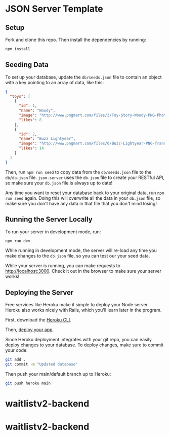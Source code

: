 # JSON Server Template

## Setup

Fork and clone this repo. Then install the dependencies by running:

```sh
npm install
```

## Seeding Data

To set up your database, update the `db/seeds.json` file to contain an object
with a key pointing to an array of data, like this:

```json
{
  "toys": [
    {
      "id": 1,
      "name": "Woody",
      "image": "http://www.pngmart.com/files/3/Toy-Story-Woody-PNG-Photos.png",
      "likes": 8
    },
    {
      "id": 2,
      "name": "Buzz Lightyear",
      "image": "http://www.pngmart.com/files/6/Buzz-Lightyear-PNG-Transparent-Picture.png",
      "likes": 14
    }
  ]
}
```

Then, run `npm run seed` to copy data from the `db/seeds.json` file to the
`db/db.json` file. `json-server` uses the `db.json` file to create your RESTful
API, so make sure your `db.json` file is always up to date!

Any time you want to reset your database back to your original data, run
`npm run seed` again. Doing this will overwrite all the data in your `db.json`
file, so make sure you don't have any data in that file that you don't mind
losing!

## Running the Server Locally

To run your server in development mode, run:

```sh
npm run dev
```

While running in development mode, the server will re-load any time you make
changes to the `db.json` file, so you can test our your seed data.

While your server is running, you can make requests to
[http://localhost:3000](http://localhost:3000). Check it out in the browser to
make sure your server works!

## Deploying the Server

Free services like Heroku make it simple to deploy your Node server. Heroku also
works nicely with Rails, which you'll learn later in the program.

First, download the [Heroku CLI](https://devcenter.heroku.com/articles/getting-started-with-nodejs#set-up).

Then, [deploy your app](https://devcenter.heroku.com/articles/getting-started-with-nodejs#deploy-the-app).

Since Heroku deployment integrates with your git repo, you can easily deploy
changes to your database. To deploy changes, make sure to commit your code:

```sh
git add .
git commit -m "Updated database"
```

Then push your main/default branch up to Heroku:

```sh
git push heroku main
```
# waitlistv2-backend
# waitlistv2-backend
